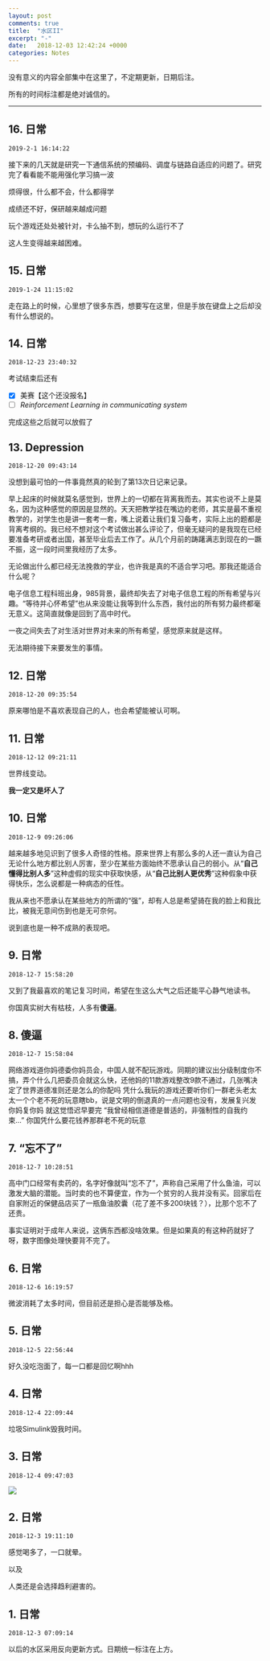 ```yaml
---
layout: post
comments: true
title:  "水区II"
excerpt: "-"
date:   2018-12-03 12:42:24 +0000
categories: Notes
---
```


<script type="text/javascript"
  src="https://cdn.mathjax.org/mathjax/latest/MathJax.js?config=TeX-AMS-MML_HTMLorMML">
</script>
没有意义的内容全部集中在这里了，不定期更新，日期后注。

所有的时间标注都是绝对诚信的。

---

## 16. 日常

`2019-2-1 16:14:22`

接下来的几天就是研究一下通信系统的预编码、调度与链路自适应的问题了。研究完了看看能不能用强化学习搞一波

烦得很，什么都不会，什么都得学

成绩还不好，保研越来越成问题

玩个游戏还处处被针对，卡么抽不到，想玩的么运行不了

这人生变得越来越困难。





## 15. 日常

`2019-1-24 11:15:02`

走在路上的时候，心里想了很多东西，想要写在这里，但是手放在键盘上之后却没有什么想说的。





## 14. 日常

`2018-12-23 23:40:32`

考试结束后还有

- [x] 美赛【这个还没报名】
- [ ] *Reinforcement Learning in communicating system*

完成这些之后就可以放假了





## 13. Depression

`2018-12-20 09:43:14`

没想到最可怕的一件事竟然真的轮到了第13次日记来记录。

早上起床的时候就莫名感觉到，世界上的一切都在背离我而去。其实也说不上是莫名，因为这种感觉的原因是显然的。天天把教学挂在嘴边的老师，其实是最不重视教学的，对学生也是讲一套考一套，嘴上说着让我们复习备考，实际上出的题都是背离考纲的。我已经不想对这个考试做出甚么评论了，但毫无疑问的是我现在已经要准备考研或者出国，甚至毕业后去工作了。从几个月前的踌躇满志到现在的一蹶不振，这一段时间里我经历了太多。

无论做出什么都已经无法挽救的学业，也许我是真的不适合学习吧。那我还能适合什么呢？

电子信息工程科班出身，985背景，最终却失去了对电子信息工程的所有希望与兴趣。“等待并心怀希望”也从来没能让我等到什么东西，我付出的所有努力最终都毫无意义。这简直就像是回到了高中时代。

一夜之间失去了对生活对世界对未来的所有希望，感觉原来就是这样。

无法期待接下来要发生的事情。

## 12. 日常

`2018-12-20 09:35:54`

原来哪怕是不喜欢表现自己的人，也会希望能被认可啊。





## 11. 日常

`2018-12-12 09:21:11`

世界线变动。

**我一定又是坏人了**





## 10. 日常

`2018-12-9 09:26:06`

越来越多地见识到了很多人奇怪的性格。原来世界上有那么多的人还一直认为自己无论什么地方都比别人厉害，至少在某些方面始终不愿承认自己的弱小。从“**自己懂得比别人多**”这种虚假的现实中获取快感，从“**自己比别人更优秀**”这种假象中获得快乐，怎么说都是一种病态的任性。

我从来也不愿承认在某些地方的所谓的“强”，却有人总是希望骑在我的脸上和我比比，被我无意间伤到也是无可奈何。

说到底也是一种不成熟的表现吧。



## 9. 日常

`2018-12-7 15:58:20`

又到了我最喜欢的笔记复习时间，希望在生这么大气之后还能平心静气地读书。

你国真实树大有枯枝，人多有**傻逼**。

## 8. 傻逼

`2018-12-7 15:58:04`

网络游戏道你妈德委你妈员会，中国人就不配玩游戏。同期的建议出分级制度你不搞，弄个什么几把委员会就这么快，还他妈的11款游戏整改9款不通过，几张嘴决定了世界道德准则还是怎么的你配吗
凭什么我玩的游戏还要听你们一群老头老太太一个个老不死的玩意瞎bb，说是文明的倒退真的一点问题也没有，发展复兴发你妈复你妈
就这觉悟迟早要完
“我曾经相信道德是普适的，非强制性的自我约束...”
你国凭什么要花钱养那群老不死的玩意

## 7. “忘不了”

`2018-12-7 10:28:51`

高中门口经常有卖药的，名字好像就叫“忘不了”，声称自己采用了什么鱼油，可以激发大脑的潜能。当时卖的也不算便宜，作为一个贫穷的人我并没有买。回家后在自家附近的保健品店买了一瓶鱼油胶囊（花了差不多200块钱？），比那个忘不了还贵。

事实证明对于成年人来说，这俩东西都没啥效果。但是如果真的有这种药就好了呀，数字图像处理快要背不完了。

## 6. 日常

`2018-12-6 16:19:57`

微波消耗了太多时间，但目前还是担心是否能够及格。

## 5. 日常

`2018-12-5 22:56:44`

好久没吃泡面了，每一口都是回忆啊hhh

## 4. 日常

`2018-12-4 22:09:44`

垃圾Simulink毁我时间。

## 3. 日常

`2018-12-4 09:47:03`

![](https://raw.githubusercontent.com/psycholsc/psycholsc.github.io/master/assets/microwave.jpg)

## 2. 日常

`2018-12-3 19:11:10`

感觉喝多了，一口就晕。

以及

人类还是会选择趋利避害的。

## 1. 日常

`2018-12-3 07:09:14`

以后的水区采用反向更新方式。日期统一标注在上方。

